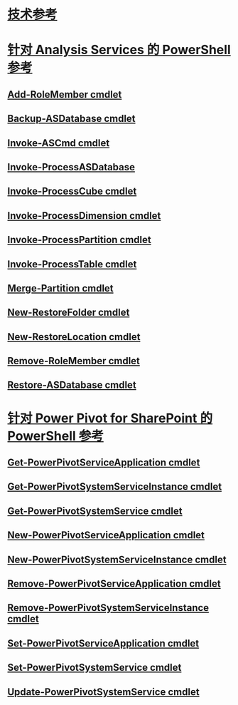 # [技术参考](technical-reference-ssas.md)  
# [针对 Analysis Services 的 PowerShell 参考](analysis-services-powershell-reference.md)  
## [Add-RoleMember cmdlet](add-rolemember-cmdlet.md)  
## [Backup-ASDatabase cmdlet](backup-asdatabase-cmdlet.md)  
## [Invoke-ASCmd cmdlet](invoke-ascmd-cmdlet.md)  
## [Invoke-ProcessASDatabase](invoke-processasdatabase.md)  
## [Invoke-ProcessCube cmdlet](invoke-processcube-cmdlet.md)  
## [Invoke-ProcessDimension cmdlet](invoke-processdimension-cmdlet.md)  
## [Invoke-ProcessPartition cmdlet](invoke-processpartition-cmdlet.md)  
## [Invoke-ProcessTable cmdlet](invoke-processtable-cmdlet.md)  
## [Merge-Partition cmdlet](merge-partition-cmdlet.md)  
## [New-RestoreFolder cmdlet](new-restorefolder-cmdlet.md)  
## [New-RestoreLocation cmdlet](new-restorelocation-cmdlet.md)  
## [Remove-RoleMember cmdlet](remove-rolemember-cmdlet.md)  
## [Restore-ASDatabase cmdlet](restore-asdatabase-cmdlet.md)  
# [针对 Power Pivot for SharePoint 的 PowerShell 参考](powershell-reference-for-power-pivot-for-sharepoint.md)  
## [Get-PowerPivotServiceApplication cmdlet](get-powerpivotserviceapplication-cmdlet.md)  
## [Get-PowerPivotSystemServiceInstance cmdlet](get-powerpivotsystemserviceinstance-cmdlet.md)  
## [Get-PowerPivotSystemService cmdlet](get-powerpivotsystemservice-cmdlet.md)  
## [New-PowerPivotServiceApplication cmdlet](new-powerpivotserviceapplication-cmdlet.md)  
## [New-PowerPivotSystemServiceInstance cmdlet](new-powerpivotsystemserviceinstance-cmdlet.md)  
## [Remove-PowerPivotServiceApplication cmdlet](remove-powerpivotserviceapplication-cmdlet.md)  
## [Remove-PowerPivotSystemServiceInstance cmdlet](remove-powerpivotsystemserviceinstance-cmdlet.md)  
## [Set-PowerPivotServiceApplication cmdlet](set-powerpivotserviceapplication-cmdlet.md)  
## [Set-PowerPivotSystemService cmdlet](set-powerpivotsystemservice-cmdlet.md)  
## [Update-PowerPivotSystemService cmdlet](update-powerpivotsystemservice-cmdlet.md)  
